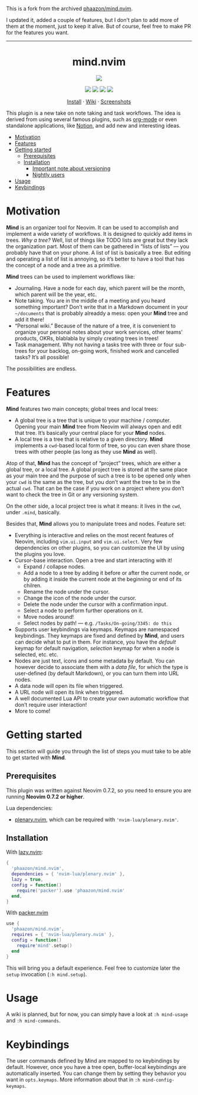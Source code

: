 This is a fork from the archived [phaazon/mind.nvim](https:github.com/phaazon/mind.nvim).

I updated it, added a couple of features, but I don't plan to add more of them at the moment, just to keep it alive. But of course, feel free to make PR for the features you want.

---

<h1 align="center">mind.nvim</h1>

<p align="center">
  <img src="https://user-images.githubusercontent.com/506592/185793543-e12baf93-8329-4e3b-96d2-da38547691ee.png"/>
</p>

<p align="center">
  <img src="https://img.shields.io/github/issues/LudoPinelli/mind.nvim?color=cyan&style=for-the-badge"/>
  <img src="https://img.shields.io/github/issues-pr/LudoPinelli/mind.nvim?color=green&style=for-the-badge"/>
  <img src="https://img.shields.io/github/last-commit/LudoPinelli/mind.nvim?style=for-the-badge"/>
  <img src="https://img.shields.io/github/v/tag/LudoPinelli/mind.nvim?color=pink&label=release&style=for-the-badge"/>
</p>

<p align="center">
  <a href="#installation">Install</a> · <a href="https://github.com/phaazon/mind.nvim/wiki">Wiki</a> · <a href="https://github.com/phaazon/mind.nvim/wiki/Screenshots">Screenshots</a>
</p>

This plugin is a new take on note taking and task workflows. The idea is derived from using several famous plugins, such
as [org-mode] or even standalone applications, like [Notion], and add new and interesting ideas.

<!-- vim-markdown-toc GFM -->

* [Motivation](#motivation)
* [Features](#features)
* [Getting started](#getting-started)
  * [Prerequisites](#prerequisites)
  * [Installation](#installation)
    * [Important note about versioning](#important-note-about-versioning)
    * [Nightly users](#nightly-users)
* [Usage](#usage)
* [Keybindings](#keybindings)

<!-- vim-markdown-toc -->

# Motivation

**Mind** is an organizer tool for Neovim. It can be used to accomplish and implement a wide variety of workflows. It is
designed to quickly add items in trees. _Why a tree?_ Well, list of things like TODO lists are great but they lack the
organization part. Most of them can be gathered in “lists of lists” — you probably have that on your phone. A list of
list is basically a tree. But editing and operating a list of list is annoying, so it’s better to have a tool that has
the concept of a node and a tree as a primitive.

**Mind** trees can be used to implement workflows like:

- Journaling. Have a node for each day, which parent will be the month, which parent will be the year, etc.
- Note taking. You are in the middle of a meeting and you heard something important? Don’t write that in a Markdown
  document in your `~/documents` that is probably alreaddy a mess: open your **Mind** tree and add it there!
- “Personal wiki.” Because of the nature of a tree, it is convenient to organize your personal notes about your work
  services, other teams’ products, OKRs, blablabla by simply creating trees in trees!
- Task management. Why not having a tasks tree with three or four sub-trees for your backlog, on-going work, finished
  work and cancelled tasks? It’s all possible!

The possibilities are endless.

# Features

**Mind** features two main concepts; global trees and local trees:

- A global tree is a tree that is unique to your machine / computer. Opening your main **Mind** tree from Neovim will
  always open and edit that tree. It’s basically your central place for your **Mind** nodes.
- A local tree is a tree that is relative to a given directory. **Mind** implements a `cwd`-based local form of tree, so
  you can even share those trees with other people (as long as they use **Mind** as well).

Atop of that, **Mind** has the concept of “project” trees, which are either a global tree, or a local tree. A global
project tree is stored at the same place as your main tree and the purpose of such a tree is to be opened only when your
`cwd` is the same as the tree, but you don’t want the tree to be in the actual `cwd`. That can be the case if you work
on a project where you don’t want to check the tree in Git or any versioning system.

On the other side, a local project tree is what it means: it lives in the `cwd`, under `.mind`, basically.

Besides that, **Mind** allows you to manipulate trees and nodes. Feature set:

- Everything is interactive and relies on the most recent features of Neovim, including `vim.ui.input` and
  `vim.ui.select`. Very few dependencies on other plugins, so you can customize the UI by using the plugins you love.
- Cursor-base interaction. Open a tree and start interacting with it!
  - Expand / collapse nodes.
  - Add a node to a tree by adding it before or after the current node, or by adding it inside the current node at the
    beginning or end of its chilren.
  - Rename the node under the cursor.
  - Change the icon of the node under the cursor.
  - Delete the node under the cursor with a confirmation input.
  - Select a node to perform further operations on it.
  - Move nodes around!
  - Select nodes by path! — e.g. `/Tasks/On-going/3345: do this`
- Supports user keybindings via keymaps. Keymaps are namespaced keybindings. They keymaps are fixed and defined by
  **Mind**, and users can decide what to put in them. For instance, you have the _default_ keymap for default
  navigation, _selection_ keymap for when a node is selected, etc. etc.
- Nodes are just text, icons and some metadata by default. You can however decide to associate them with a _data file_,
  for which the type is user-defined (by default Markdown), or you can turn them into URL nodes.
- A data node will open its file when triggered.
- A URL node will open its link when triggered.
- A well documented Lua API to create your own automatic workflow that don’t require user interaction!
- More to come!

# Getting started

This section will guide you through the list of steps you must take to be able to get started with **Mind**.


## Prerequisites

This plugin was written against Neovim 0.7.2, so you need to ensure you are running **Neovim 0.7.2 or higher**.

Lua dependencies:

- [plenary.nvim](https://github.com/nvim-lua/plenary.nvim), which can be required with `'nvim-lua/plenary.nvim'`.

## Installation

With [lazy.nvim](https://github.com/folke/lazy.nvim):
```lua
{
  'phaazon/mind.nvim',
  dependencies = { 'nvim-lua/plenary.nvim' },
  lazy = true,
  config = function()
    require('packer').use 'phaazon/mind.nvim'
  end,
}
```
With [packer.nvim](https://github.com/wbthomason/packer.nvim)
```lua
use {
  'phaazon/mind.nvim',
  requires = { 'nvim-lua/plenary.nvim' },
  config = function()
    require'mind'.setup()
  end
}
```

This will bring you a default experience. Feel free to customize later the `setup` invocation (`:h mind.setup`).

# Usage

A wiki is planned, but for now, you can simply have a look at `:h mind-usage` and `:h mind-commands`.

# Keybindings

The user commands defined by Mind are mapped to no keybindings by default. However, once you have a tree open,
buffer-local keybindings are automatically inserted. You can change them by setting they behavior you want in
`opts.keymaps`. More information about that in `:h mind-config-keymaps`.

[org-mode]: https://orgmode.org/
[Notion]: https://www.notion.so/
[SemVer]: https://semver.org

